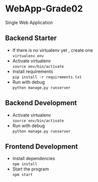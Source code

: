 # WebApp-Grade02

Single Web Application


## Backend Starter
- If there is no virtualenv yet , create one<br>
    `virtualenv env`
- Activate virtualenv<br>
    `source env/bin/activate`
- Install requirements<br>
    `pip install -r requirements.txt`
- Run with debug<br>
    `python manage.py runserver`
    
## Backend Development
- Activate virtualenv<br>
    `source env/bin/activate`
- Run with debug<br>
    `python manage.py runserver`
    
## Frontend Development
- Install dependencies<br>
    `npm install`
- Start the program<br>
    `npm start`
